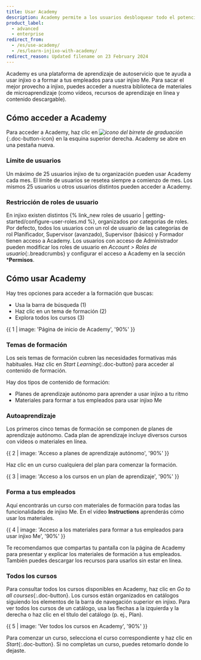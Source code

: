 ```yaml
---
title: Usar Academy
description: Academy permite a los usuarios desbloquear todo el potencial de injixo.
product_label:
  - advanced
  - enterprise
redirect_from:
  - /es/use-academy/
  - /es/learn-injixo-with-academy/
redirect_reason: Updated filename on 23 February 2024
---
```


Academy es una plataforma de aprendizaje de autoservicio que te ayuda a usar injixo o a formar a tus empleados para usar injixo Me. Para sacar el mejor provecho a injixo, puedes acceder a nuestra biblioteca de materiales de microaprendizaje (como vídeos, recursos de aprendizaje en línea y contenido descargable).

## Cómo acceder a Academy

Para acceder a Academy, haz clic en _![icono del birrete de graduación](/assets/img/common/academic_cap.png)_{:.doc-button-icon} en la esquina superior derecha. Academy se abre en una pestaña nueva.

### Límite de usuarios

Un máximo de 25 usuarios injixo de tu organización pueden usar Academy cada mes. El límite de usuarios se resetea siempre a comienzo de mes. Los mismos 25 usuarios u otros usuarios distintos pueden acceder a Academy.

### Restricción de roles de usuario

En injixo existen distintos {% link_new roles de usuario | getting-started/configure-user-roles.md %}, organizados por categorías de roles. Por defecto, todos los usuarios con un rol de usuario de las categorías de rol Planificador, Supervisor (avanzado), Supervisor (básico) y Formador tienen acceso a Academy. Los usuarios con acceso de Administrador pueden modificar los roles de usuario en _Account > Roles de usuario_{:.breadcrumbs} y configurar el acceso a Academy en la sección ***Permisos**.

## Cómo usar Academy

Hay tres opciones para acceder a la formación que buscas:

- Usa la barra de búsqueda (1)
- Haz clic en un tema de formación (2)
- Explora todos los cursos (3)

{{ 1 | image: 'Página de inicio de Academy', '90%' }}

### Temas de formación

Los seis temas de formación cubren las necesidades formativas más habituales. Haz clic en _Start Learning_{:.doc-button} para acceder al contenido de formación.

Hay dos tipos de contenido de formación:

- Planes de aprendizaje autónomo para aprender a usar injixo a tu ritmo
- Materiales para formar a tus empleados para usar injixo Me

### Autoaprendizaje

Los primeros cinco temas de formación se componen de planes de aprendizaje autónomo. Cada plan de aprendizaje incluye diversos cursos con vídeos o materiales en línea.

{{ 2 | image: 'Acceso a planes de aprendizaje autónomo', '90%' }}

Haz clic en un curso cualquiera del plan para comenzar la formación.

{{ 3 | image: 'Acceso a los cursos en un plan de aprendizaje', '90%' }}

### Forma a tus empleados

Aquí encontrarás un curso con materiales de formación para todas las funcionalidades de injixo Me. En el vídeo **Instructions** aprenderás cómo usar los materiales.

{{ 4 | image: 'Acceso a los materiales para formar a tus empleados para usar injixo Me', '90%' }}

Te recomendamos que compartas tu pantalla con la página de Academy para presentar y explicar los materiales de formación a tus empleados. También puedes descargar los recursos para usarlos sin estar en línea.

### Todos los cursos

Para consultar todos los cursos disponibles en Academy, haz clic en _Go to all courses_{:.doc-button}. Los cursos están organizados en catálogos siguiendo los elementos de la barra de navegación superior en injixo. Para ver todos los cursos de un catálogo, usa las flechas a la izquierda y la derecha o haz clic en el título del catálogo (p.&nbsp;ej., Plan).

{{ 5 | image: 'Ver todos los cursos en Academy', '90%' }}

Para comenzar un curso, selecciona el curso correspondiente y haz clic en _Start_{:.doc-button}. Si no completas un curso, puedes retomarlo donde lo dejaste.
